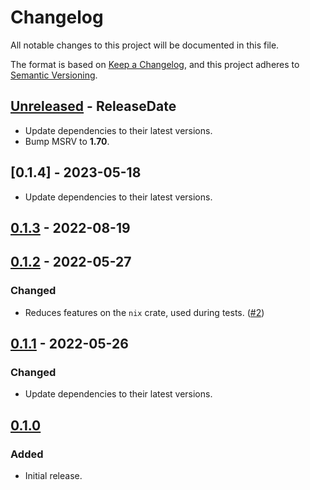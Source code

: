 <!-- markdownlint-disable MD024 -->

# Changelog

All notable changes to this project will be documented in this file.

The format is based on [Keep a Changelog](https://keepachangelog.com/en/1.0.0/),
and this project adheres to [Semantic Versioning](https://semver.org/spec/v2.0.0.html).

## [Unreleased] - ReleaseDate

- Update dependencies to their latest versions.
- Bump MSRV to **1.70**.

## [0.1.4] - 2023-05-18

- Update dependencies to their latest versions.

## [0.1.3] - 2022-08-19

## [0.1.2] - 2022-05-27

### Changed

- Reduces features on the `nix` crate, used during tests. ([#2](https://github.com/dnaka91/tokio-shutdown/pull/2))

## [0.1.1] - 2022-05-26

### Changed

- Update dependencies to their latest versions.

## [0.1.0]

### Added

- Initial release.

[Unreleased]: https://github.com/dnaka91/tokio-shutdown/compare/v0.1.3...HEAD
[0.1.3]: https://github.com/dnaka91/tokio-shutdown/compare/v0.1.2...v0.1.3
[0.1.2]: https://github.com/dnaka91/tokio-shutdown/compare/v0.1.1...v0.1.2
[0.1.1]: https://github.com/dnaka91/tokio-shutdown/compare/v0.1.0...v0.1.1
[0.1.0]: https://github.com/dnaka91/tokio-shutdown/releases/tag/v0.1.0
